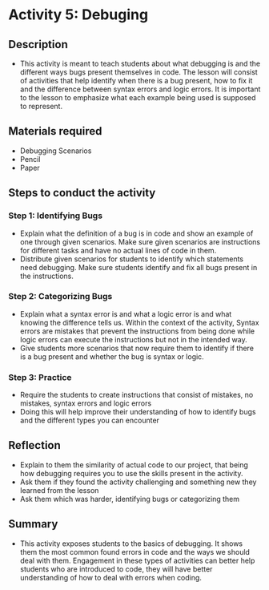 # Activity 5: Debuging 

## Description

- This activity is meant to teach students about what debugging is and the different ways bugs present themselves in code. The lesson will consist of activities that help identify when there is a bug present, how to fix it and the difference between syntax errors and logic errors. It is important to the lesson to emphasize what each example being used is supposed to represent. 

## Materials required

- Debugging Scenarios 
- Pencil 
- Paper 

## Steps to conduct the activity

### Step 1: Identifying Bugs

- Explain what the definition of a bug is in code and show an example of one through given scenarios. Make sure given scenarios are instructions for different tasks and have no actual lines of code in them.
- Distribute given scenarios for students to identify which statements need debugging. Make sure students identify and fix all bugs present in the instructions.

### Step 2: Categorizing Bugs 

- Explain what a syntax error is and what a logic error is and what knowing the difference tells us. Within the context of the activity, Syntax errors are mistakes that prevent the instructions from being done while logic errors can execute the instructions but not in the intended way.
- Give students more scenarios that now require them to identify if there is a bug present and whether the bug is syntax or logic.

### Step 3: Practice

- Require the students to create instructions that consist of mistakes, no mistakes, syntax errors and logic errors
- Doing this will help improve their understanding of how to identify bugs and the different types you can encounter

## Reflection

- Explain to them the similarity of actual code to our project, that being how debugging requires you to use the skills present in the activity. 
- Ask them if they found the activity challenging and something new they learned from the lesson
- Ask them which was harder, identifying bugs or categorizing them

## Summary

- This activity exposes students to the basics of debugging. It shows them the most common found errors in code and the ways we should deal with them. Engagement in these types of activities can better help students who are introduced to code, they will have better understanding of how to deal with errors when coding. 